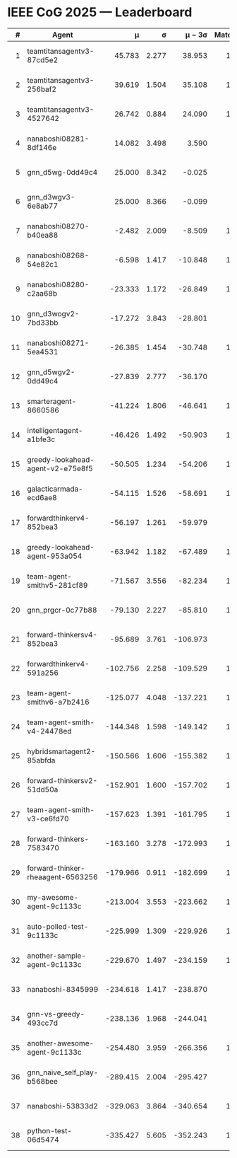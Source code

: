 # IEEE CoG 2025 — Leaderboard

| # | Agent | μ | σ | μ − 3σ | Matches | Updated |
|---:|---|---:|---:|---:|---:|---|
| 1 | teamtitansagentv3-87cd5e2 | 45.783 | 2.277 | 38.953 | 1200 | 2025-08-28 20:56 |
| 2 | teamtitansagentv3-256baf2 | 39.619 | 1.504 | 35.108 | 1080 | 2025-08-28 20:56 |
| 3 | teamtitansagentv3-4527642 | 26.742 | 0.884 | 24.090 | 1200 | 2025-08-28 20:56 |
| 4 | nanaboshi08281-8df146e | 14.082 | 3.498 | 3.590 | 50 | 2025-08-28 20:56 |
| 5 | gnn_d5wg-0dd49c4 | 25.000 | 8.342 | -0.025 | 20 | 2025-08-28 20:56 |
| 6 | gnn_d3wgv3-6e8ab77 | 25.000 | 8.366 | -0.099 | 80 | 2025-08-28 20:56 |
| 7 | nanaboshi08270-b40ea88 | -2.482 | 2.009 | -8.509 | 1220 | 2025-08-28 20:56 |
| 8 | nanaboshi08268-54e82c1 | -6.598 | 1.417 | -10.848 | 1000 | 2025-08-28 20:56 |
| 9 | nanaboshi08280-c2aa68b | -23.333 | 1.172 | -26.849 | 1220 | 2025-08-28 20:56 |
| 10 | gnn_d3wogv2-7bd33bb | -17.272 | 3.843 | -28.801 | 68 | 2025-08-28 20:56 |
| 11 | nanaboshi08271-5ea4531 | -26.385 | 1.454 | -30.748 | 1620 | 2025-08-28 20:56 |
| 12 | gnn_d5wgv2-0dd49c4 | -27.839 | 2.777 | -36.170 | 40 | 2025-08-28 20:56 |
| 13 | smarteragent-8660586 | -41.224 | 1.806 | -46.641 | 1170 | 2025-08-28 20:56 |
| 14 | intelligentagent-a1bfe3c | -46.426 | 1.492 | -50.903 | 1024 | 2025-08-28 20:56 |
| 15 | greedy-lookahead-agent-v2-e75e8f5 | -50.505 | 1.234 | -54.206 | 1350 | 2025-08-28 20:56 |
| 16 | galacticarmada-ecd6ae8 | -54.115 | 1.526 | -58.691 | 1140 | 2025-08-28 20:56 |
| 17 | forwardthinkerv4-852bea3 | -56.197 | 1.261 | -59.979 | 980 | 2025-08-28 20:56 |
| 18 | greedy-lookahead-agent-953a054 | -63.942 | 1.182 | -67.489 | 1340 | 2025-08-28 20:56 |
| 19 | team-agent-smithv5-281cf89 | -71.567 | 3.556 | -82.234 | 1000 | 2025-08-28 20:56 |
| 20 | gnn_prgcr-0c77b88 | -79.130 | 2.227 | -85.810 | 1090 | 2025-08-28 20:56 |
| 21 | forward-thinkersv4-852bea3 | -95.689 | 3.761 | -106.973 | 962 | 2025-08-28 20:56 |
| 22 | forwardthinkerv4-591a256 | -102.756 | 2.258 | -109.529 | 1171 | 2025-08-28 20:56 |
| 23 | team-agent-smithv6-a7b2416 | -125.077 | 4.048 | -137.221 | 1240 | 2025-08-28 20:56 |
| 24 | team-agent-smith-v4-24478ed | -144.348 | 1.598 | -149.142 | 1258 | 2025-08-28 20:56 |
| 25 | hybridsmartagent2-85abfda | -150.566 | 1.606 | -155.382 | 1077 | 2025-08-28 20:56 |
| 26 | forward-thinkersv2-51dd50a | -152.901 | 1.600 | -157.702 | 1230 | 2025-08-28 20:56 |
| 27 | team-agent-smith-v3-ce6fd70 | -157.623 | 1.391 | -161.795 | 1338 | 2025-08-28 20:56 |
| 28 | forward-thinkers-7583470 | -163.160 | 3.278 | -172.993 | 1000 | 2025-08-28 20:56 |
| 29 | forward-thinker-rheaagent-6563256 | -179.966 | 0.911 | -182.699 | 1210 | 2025-08-28 20:56 |
| 30 | my-awesome-agent-9c1133c | -213.004 | 3.553 | -223.662 | 1180 | 2025-08-28 20:56 |
| 31 | auto-polled-test-9c1133c | -225.999 | 1.309 | -229.926 | 1240 | 2025-08-28 20:56 |
| 32 | another-sample-agent-9c1133c | -229.670 | 1.497 | -234.159 | 1240 | 2025-08-28 20:56 |
| 33 | nanaboshi-8345999 | -234.618 | 1.417 | -238.870 | 960 | 2025-08-28 20:56 |
| 34 | gnn-vs-greedy-493cc7d | -238.136 | 1.968 | -244.041 | 860 | 2025-08-28 20:56 |
| 35 | another-awesome-agent-9c1133c | -254.480 | 3.959 | -266.356 | 1000 | 2025-08-28 20:56 |
| 36 | gnn_naive_self_play-b568bee | -289.415 | 2.004 | -295.427 | 960 | 2025-08-28 20:56 |
| 37 | nanaboshi-53833d2 | -329.063 | 3.864 | -340.654 | 1100 | 2025-08-28 20:56 |
| 38 | python-test-06d5474 | -335.427 | 5.605 | -352.243 | 1170 | 2025-08-28 20:56 |
